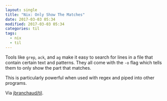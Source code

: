 ```yaml
---
layout: single
title: "Nix: Only Show The Matches"
date: 2017-03-03 05:34
modified: 2017-03-03 05:34
categories: til
tags:
  - nix
  - til
---
```


Tools like `grep`, `ack`, and `ag` make it easy to search for lines in a
file that contain certain text and patterns. They all come with the `-o`
flag which tells them to only show the part that matches.

This is particularly powerful when used with regex and piped into other
programs.

Via [jbranchaud/til](https://github.com/jbranchaud/til).
